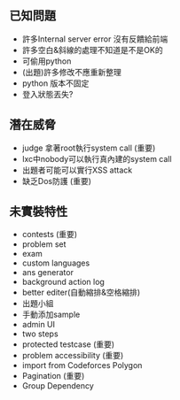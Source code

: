 ## 已知問題
+ 許多Internal server error 沒有反饋給前端
+ 許多空白&斜線的處理不知道是不是OK的
+ 可偷用python
+ (出題)許多修改不應重新整理
+ python 版本不固定
+ 登入狀態丟失?

## 潛在威脅
+ judge 拿著root執行system call (重要)
+ lxc中nobody可以執行真內建的system call
+ 出題者可能可以實行XSS attack
+ 缺乏Dos防護 (重要)

## 未實裝特性
+ contests (重要)
+ problem set
+ exam
+ custom languages
+ ans generator
+ background action log
+ better editer(自動縮排&空格縮排)
+ 出題小組
+ 手動添加sample
+ admin UI
+ two steps
+ protected testcase (重要)
+ problem accessibility (重要)
+ import from Codeforces Polygon
+ Pagination (重要)
+ Group Dependency